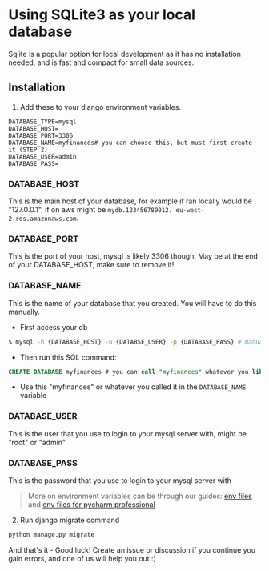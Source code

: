 # Using SQLite3 as your local database

Sqlite is a popular option for local development as it has no installation needed, and is fast and compact for small data sources.

## Installation

1. Add these to your django environment variables.

```dotenv
DATABASE_TYPE=mysql
DATABASE_HOST=
DATABASE_PORT=3306
DATABASE_NAME=myfinances# you can choose this, but must first create it (STEP 2)
DATABASE_USER=admin
DATABASE_PASS=
```

### DATABASE_HOST

This is the main host of your database, for example if ran locally would be "127.0.0.1", if on aws might be `mydb.123456789012.
eu-west-2.rds.amazonaws.com`.

### DATABASE_PORT

This is the port of your host, mysql is likely 3306 though. May be at the end of your DATABASE_HOST, make sure to remove it!

### DATABASE_NAME

This is the name of your database that you created. You will have to do this manually.

- First access your db

```bash
$ mysql -h {DATABASE_HOST} -u {DATABSE_USER} -p {DATABASE_PASS} # manually fill out the values in brackets {}
```

- Then run this SQL command:

```sql
CREATE DATABASE myfinances # you can call "myfinances" whatever you like
```

- Use this "myfinances" or whatever you called it in the `DATABASE_NAME` variable

### DATABASE_USER

This is the user that you use to login to your mysql server with, might be "root" or "admin"

### DATABASE_PASS

This is the password that you use to login to your mysql server with

> More on environment variables can be through our guides: [env files](getting-setup/other-environments/env-variables) and
[env files for pycharm professional](getting-setup/pycharm/env-variables)

2. Run django migrate command

```bash
python manage.py migrate
```

And that's it - Good luck! Create an issue or discussion if you continue you gain errors, and one of us will help you out :)